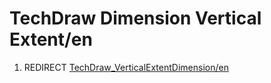 # TechDraw Dimension Vertical Extent/en
1.  REDIRECT [TechDraw\_VerticalExtentDimension/en](TechDraw_VerticalExtentDimension/en.md)
